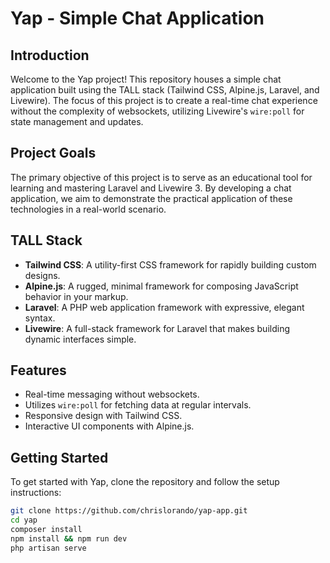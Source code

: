 # Yap - Simple Chat Application

## Introduction

Welcome to the Yap project! This repository houses a simple chat application built using the TALL stack (Tailwind CSS, Alpine.js, Laravel, and Livewire). The focus of this project is to create a real-time chat experience without the complexity of websockets, utilizing Livewire's `wire:poll` for state management and updates.

## Project Goals

The primary objective of this project is to serve as an educational tool for learning and mastering Laravel and Livewire 3. By developing a chat application, we aim to demonstrate the practical application of these technologies in a real-world scenario.

## TALL Stack

-   **Tailwind CSS**: A utility-first CSS framework for rapidly building custom designs.
-   **Alpine.js**: A rugged, minimal framework for composing JavaScript behavior in your markup.
-   **Laravel**: A PHP web application framework with expressive, elegant syntax.
-   **Livewire**: A full-stack framework for Laravel that makes building dynamic interfaces simple.

## Features

-   Real-time messaging without websockets.
-   Utilizes `wire:poll` for fetching data at regular intervals.
-   Responsive design with Tailwind CSS.
-   Interactive UI components with Alpine.js.

## Getting Started

To get started with Yap, clone the repository and follow the setup instructions:

```bash
git clone https://github.com/chrislorando/yap-app.git
cd yap
composer install
npm install && npm run dev
php artisan serve
```
